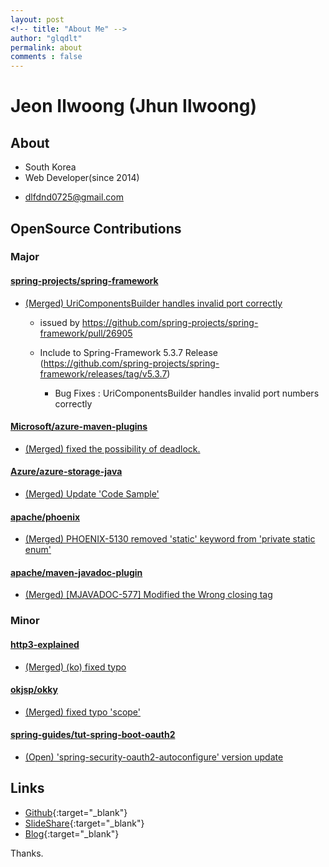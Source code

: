 ```yaml
---
layout: post
<!-- title: "About Me" -->
author: "glqdlt"
permalink: about
comments : false
---
```


# Jeon Ilwoong (Jhun Ilwoong)

<!-- <img src="https://avatars2.githubusercontent.com/u/13973041?s=460&v=4" style="height:180px;width:180px"/> -->

## About

+ South Korea
+ Web Developer(since 2014)
<!-- + Like write posting, programing, drink -->
+ dlfdnd0725@gmail.com

## OpenSource Contributions

### Major

#### [spring-projects/spring-framework](https://github.com/spring-projects/spring-framework)

- [(Merged) UriComponentsBuilder handles invalid port correctly](https://github.com/spring-projects/spring-framework/commit/65797d04f2b7e3469102aacc18ec642f7183a645)
  
  - issued by https://github.com/spring-projects/spring-framework/pull/26905
  
  - Include to Spring-Framework 5.3.7 Release (https://github.com/spring-projects/spring-framework/releases/tag/v5.3.7)
  
    - Bug Fixes : UriComponentsBuilder handles invalid port numbers correctly


#### [Microsoft/azure-maven-plugins](https://github.com/microsoft/azure-maven-plugins)

- [(Merged) fixed the possibility of deadlock.](https://github.com/microsoft/azure-maven-plugins/pull/1384)

#### [Azure/azure-storage-java](https://github.com/Azure/azure-storage-java)

- [(Merged) Update 'Code Sample'](https://github.com/Azure/azure-storage-java/pull/502)

#### [apache/phoenix](https://github.com/apache/phoenix)  

- [(Merged) PHOENIX-5130 removed 'static' keyword from 'private static enum'](https://github.com/apache/phoenix/pull/438)

#### [apache/maven-javadoc-plugin](https://github.com/apache/maven-javadoc-plugin) 

- [(Merged) [MJAVADOC-577] Modified the Wrong closing tag](https://github.com/apache/maven-javadoc-plugin/pull/20)

### Minor

#### [http3-explained](https://github.com/bagder/http3-explained)

- [(Merged) (ko) fixed typo](https://github.com/bagder/http3-explained/pull/86)

#### [okjsp/okky](https://github.com/okjsp/okky) 

- [(Merged) fixed typo 'scope'](https://github.com/okjsp/okky/pull/173)

#### [spring-guides/tut-spring-boot-oauth2](https://github.com/spring-guides/tut-spring-boot-oauth2)

- [(Open) 'spring-security-oauth2-autoconfigure' version update](https://github.com/spring-guides/tut-spring-boot-oauth2/pull/100)


## Links

+ [Github](https://github.com/glqdlt){:target="_blank"}
+ [SlideShare](https://www.slideshare.net/Jhunww/){:target="_blank"}
+ [Blog](http://glqdlt.tistory.com/){:target="_blank"}

Thanks.
